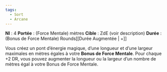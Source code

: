 ```yaml
---
tags:
  - Sort
  - Arcane
---
```

**NI** : 4
**Portée** : (Force Mentale) mètres
**Cible** : ZdE (voir description)
**Durée** : (Bonus de Force Mentale) Rounds[[Durée Augmentée | +]]

Vous créez un pont d’énergie magique, d’une longueur et d’une largeur maximales en mètres égales à votre **Bonus de Force Mentale**. Pour chaque +2 DR, vous pouvez augmenter la longueur ou la largeur d’un nombre de mètres égal à votre Bonus de Force Mentale.